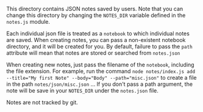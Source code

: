This directory contains JSON notes saved by users. Note that you can change this directory by changing the `NOTES_DIR` variable defined in the `notes.js` module.

Each individual json file is treated as a `notebook` to which individual notes are saved. When creating notes, you can pass a non-existent notebook directory, and it will be created for you. By default, failure to pass the `path` attribute will mean that notes are stored or searched from `notes.json`

When creating new notes, just pass the filename of the `notebook`, including the file extension. For example, run the command `node notes/index.js add --title="My first Note" --body="Body" --path="misc.json"` to create a file in the path `notes/json/misc.json` ... If you don't pass a path argument, the note will be save in your `NOTES_DIR` under the `notes.json` file.

Notes are not tracked by git.
